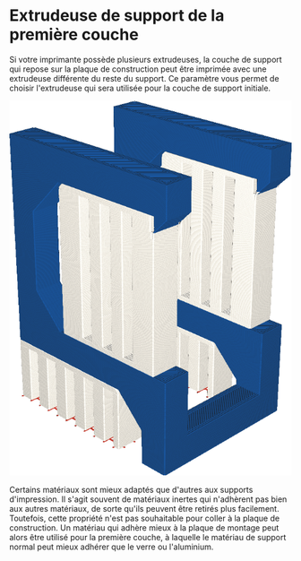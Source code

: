 Extrudeuse de support de la première couche
===

Si votre imprimante possède plusieurs extrudeuses, la couche de support qui repose sur la plaque de construction peut être imprimée avec une extrudeuse différente du reste du support. Ce paramètre vous permet de choisir l'extrudeuse qui sera utilisée pour la couche de support initiale.

![La couche initiale du support est imprimée en orange, mais le reste en blanc](../../../articles/images/support_extruder_nr_layer_0.png)

Certains matériaux sont mieux adaptés que d'autres aux supports d'impression. Il s'agit souvent de matériaux inertes qui n'adhèrent pas bien aux autres matériaux, de sorte qu'ils peuvent être retirés plus facilement. Toutefois, cette propriété n'est pas souhaitable pour coller à la plaque de construction. Un matériau qui adhère mieux à la plaque de montage peut alors être utilisé pour la première couche, à laquelle le matériau de support normal peut mieux adhérer que le verre ou l'aluminium.
